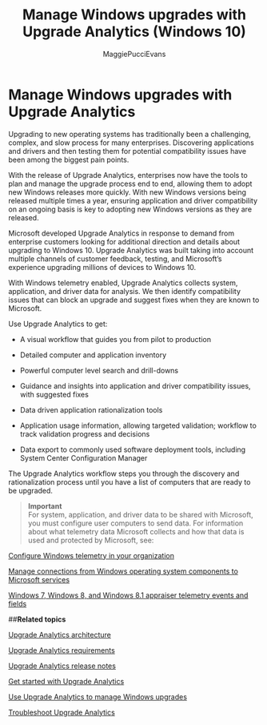 ﻿---
title: Manage Windows upgrades with Upgrade Analytics (Windows 10)
description: Provides an overview of the process of managing Windows upgrades with Upgrade Analytics.
ms.prod: w10
author: MaggiePucciEvans
---

# Manage Windows upgrades with Upgrade Analytics

Upgrading to new operating systems has traditionally been a challenging, complex, and slow process for many enterprises. Discovering applications and drivers and then testing them for potential compatibility issues have been among the biggest pain points.

With the release of Upgrade Analytics, enterprises now have the tools to plan and manage the upgrade process end to end, allowing them to adopt new Windows releases more quickly. With new Windows versions being released multiple times a year, ensuring application and driver compatibility on an ongoing basis is key to adopting new Windows versions as they are released.  

Microsoft developed Upgrade Analytics in response to demand from enterprise customers looking for additional direction and details about upgrading to Windows 10. Upgrade Analytics was built taking into account multiple channels of customer feedback, testing, and Microsoft’s experience upgrading millions of devices to Windows 10. 

With Windows telemetry enabled, Upgrade Analytics collects system, application, and driver data for analysis. We then identify compatibility issues that can block an upgrade and suggest fixes when they are known to Microsoft.

Use Upgrade Analytics to get:

-   A visual workflow that guides you from pilot to production

-   Detailed computer and application inventory

-   Powerful computer level search and drill-downs

-   Guidance and insights into application and driver compatibility issues, with suggested fixes

-   Data driven application rationalization tools

-   Application usage information, allowing targeted validation; workflow to track validation progress and decisions

-   Data export to commonly used software deployment tools, including System Center Configuration Manager

The Upgrade Analytics workflow steps you through the discovery and rationalization process until you have a list of computers that are ready to be upgraded.

>**Important**<br> For system, application, and driver data to be shared with Microsoft, you must configure user computers to send data. For information about what telemetry data Microsoft collects and how that data is used and protected by Microsoft, see:

[Configure Windows telemetry in your organization](https://technet.microsoft.com/itpro/windows/manage/configure-windows-telemetry-in-your-organization)

[Manage connections from Windows operating system components to Microsoft services](https://technet.microsoft.com/itpro/windows/manage/manage-connections-from-windows-operating-system-components-to-microsoft-services)

[Windows 7, Windows 8, and Windows 8.1 appraiser telemetry events and fields](http://go.microsoft.com/fwlink/?LinkID=822965)

##**Related topics**

[Upgrade Analytics architecture](https://technet.microsoft.com/itpro/windows/deploy/upgrade-analytics-architecture)

[Upgrade Analytics requirements](https://technet.microsoft.com/itpro/windows/deploy/upgrade-analytics-requirements)

[Upgrade Analytics release notes](https://technet.microsoft.com/itpro/windows/deploy/upgrade-analytics-release-notes)

[Get started with Upgrade Analytics](https://technet.microsoft.com/itpro/windows/deploy/upgrade-analytics-get-started)

[Use Upgrade Analytics to manage Windows upgrades](https://technet.microsoft.com/itpro/windows/deploy/use-upgrade-analytics-to-manage-windows-upgrades)

[Troubleshoot Upgrade Analytics](https://technet.microsoft.com/itpro/windows/deploy/troubleshoot-upgrade-analytics)

